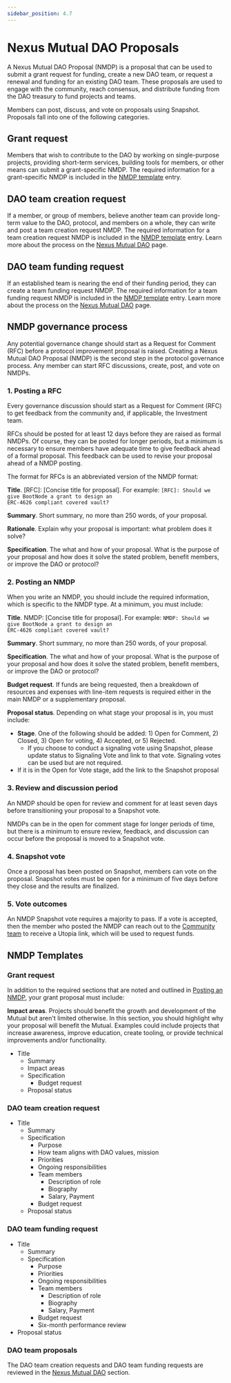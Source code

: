 ```yaml
---
sidebar_position: 4.7
---
```


# Nexus Mutual DAO Proposals

A Nexus Mutual DAO Proposal (NMDP) is a proposal that can be used to submit a grant request for funding, create a new DAO team, or request a renewal and funding for an existing DAO team. These proposals are used to engage with the community, reach consensus, and distribute funding from the DAO treasury to fund projects and teams.

Members can post, discuss, and vote on proposals using Snapshot. Proposals fall into one of the following categories. 

## Grant request

Members that wish to contribute to the DAO by working on single-purpose projects, providing short-term services, building tools for members, or other means can submit a grant-specific NMDP. The required information for a grant-specific NMDP is included in the [NMDP template](/governance/dao-proposals#nmdp-templates) entry.

## DAO team creation request

If a member, or group of members, believe another team can provide long-term value to the DAO, protocol, and members on a whole, they can write and post a team creation request NMDP. The required information for a team creation request NMDP is included in the [NMDP template](/governance/dao-proposals#nmdp-templates) entry. Learn more about the process on the [Nexus Mutual DAO](/governance/dao#proposing-a-new-team) page.

## DAO team funding request

If an established team is nearing the end of their funding period, they can create a team funding request NMDP. The required information for a team funding request NMDP is included in the [NMDP template](/governance/dao-proposals#nmdp-templates) entry. Learn more about the process on the [Nexus Mutual DAO](/governance/dao#requesting-funding-for-an-existing-team) page.

## NMDP governance process

Any potential governance change should start as a Request for Comment (RFC) before a protocol improvement proposal is raised. Creating a Nexus Mutual DAO Proposal (NMDP) is the second step in the protocol governance process. Any member can start RFC discussions, create, post, and vote on NMDPs.

### 1. Posting a RFC

Every governance discussion should start as a Request for Comment (RFC) to get feedback from the community and, if applicable, the Investment team.

RFCs should be posted for at least 12 days before they are raised as formal NMDPs. Of course, they can be posted for longer periods, but a minimum is necessary to ensure members have adequate time to give feedback ahead of a formal proposal. This feedback can be used to revise your proposal ahead of a NMDP posting.

The format for RFCs is an abbreviated version of the NMDP format:

**Title**. [RFC]: [Concise title for proposal]. For example: <code>[RFC]: Should we give BootNode a grant to design an ERC-4626 compliant covered vault?</code>

**Summary**. Short summary, no more than 250 words, of your proposal.

**Rationale**. Explain why your proposal is important: what problem does it solve?

**Specification**. The what and how of your proposal. What is the purpose of your proposal and how does it solve the stated problem, benefit members, or improve the DAO or protocol?

### 2. Posting an NMDP

When you write an NMDP, you should include the required information, which is specific to the NMDP type. At a minimum, you must include:

**Title**. NMDP: [Concise title for proposal]. For example: <code>NMDP: Should we give BootNode a grant to design an ERC-4626 compliant covered vault?</code>

**Summary**. Short summary, no more than 250 words, of your proposal.

**Specification**. The what and how of your proposal. What is the purpose of your proposal and how does it solve the stated problem, benefit members, or improve the DAO or protocol?

**Budget request**. If funds are being requested, then a breakdown of resources and expenses with line-item requests is required either in the main NMDP or a supplementary proposal.

**Proposal status**. Depending on what stage your proposal is in, you must include:
* **Stage**. One of the following should be added: 1) Open for Comment, 2) Closed, 3) Open for voting, 4) Accepted, or 5) Rejected.
  * If you choose to conduct a signaling vote using Snapshot, please update status to Signaling Vote and link to that vote. Signaling votes can be used but are not required.
* If it is in the Open for Vote stage, add the link to the Snapshot proposal

### 3. Review and discussion period

An NMDP should be open for review and comment for at least seven days before transitioning your proposal to a Snapshot vote.

NMDPs can be in the open for comment stage for longer periods of time, but there is a minimum to ensure review, feedback, and discussion can occur before the proposal is moved to a Snapshot vote.

### 4. Snapshot vote

Once a proposal has been posted on Snapshot, members can vote on the proposal. Snapshot votes must be open for a minimum of five days before they close and the results are finalized.

### 5. Vote outcomes

An NMDP Snapshot vote requires a majority to pass. If a vote is accepted, then the member who posted the NMDP can reach out to the [Community team](/governance/dao-proposals#nmdp-templates) to receive a Utopia link, which will be used to request funds. 

## NMDP Templates

### Grant request

In addition to the required sections that are noted and outlined in [Posting an NMDP](/governance/dao-proposals#1-posting-an-nmdp), your grant proposal must include:

**Impact areas**. Projects should benefit the growth and development of the Mutual but aren't limited otherwise. In this section, you should highlight why your proposal will benefit the Mutual. Examples could include projects that increase awareness, improve education, create tooling, or provide technical improvements and/or functionality. 

* Title
  * Summary
  * Impact areas
  * Specification
    * Budget request
  * Proposal status

### DAO team creation request

* Title
  * Summary
  * Specification
    * Purpose
    * How team aligns with DAO values, mission
    * Priorities
    * Ongoing responsibilities
    * Team members
      * Description of role
      * Biography
      * Salary, Payment
    * Budget request
  * Proposal status

### DAO team funding request

  * Title
    * Summary
    * Specification
      * Purpose
      * Priorities
      * Ongoing responsibilities
      * Team members
        * Description of role
        * Biography
        * Salary, Payment
      * Budget request
      * Six-month performance review
  * Proposal status

### DAO team proposals

The DAO team creation requests and DAO team funding requests are reviewed in the [Nexus Mutual DAO](/governance/dao) section.
